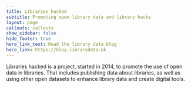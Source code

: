```yaml
---
title: Libraries hacked
subtitle: Promoting open library data and library hacks
layout: page
callouts: callouts
show_sidebar: false
hide_footer: true
hero_link_text: Read the library data blog
hero_link: https://blog.librarydata.uk
---
```


Libraries hacked is a project, started in 2014, to promote the use of open data in libraries. That includes publishing data about libraries, as well as using other open datasets to enhance library data and create digital tools.
